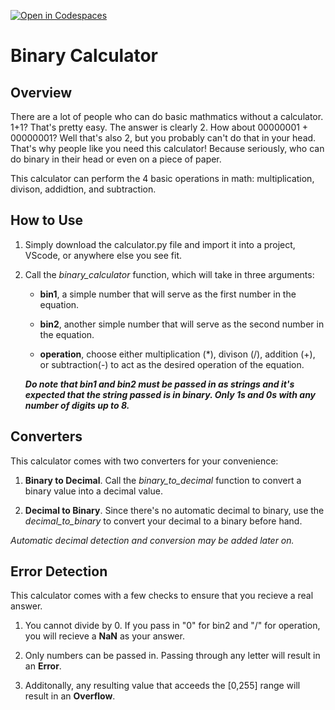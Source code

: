 [![Open in Codespaces](https://classroom.github.com/assets/launch-codespace-2972f46106e565e64193e422d61a12cf1da4916b45550586e14ef0a7c637dd04.svg)](https://classroom.github.com/open-in-codespaces?assignment_repo_id=17650609)
# Binary Calculator

## Overview

There are a lot of people who can do basic mathmatics without a calculator. 1+1? That's pretty easy. The answer is clearly 2. How about 00000001 + 00000001? Well that's also 2, but you probably can't do that in your head. That's why people like you need this calculator! Because seriously, who can do binary in their head or even on a piece of paper.

This calculator can perform the 4 basic operations in math: multiplication, divison, addidtion, and subtraction.

## How to Use

1. Simply download the calculator.py file and import it into a project, VScode, or anywhere else you see fit.
2. Call the *binary_calculator* function, which will take in three arguments:
    - __bin1__, a simple number that will serve as the first number in the equation.

    - __bin2__, another simple number that will serve as the second number in the equation.

    - __operation__, choose either multiplication (*), divison (/), addition (+), or subtraction(-) to act as the desired operation of the equation.
    
    __*Do note that bin1 and bin2 must be passed in as strings and it's expected that the string passed is in binary. Only 1s and 0s with any number of digits up to 8.*__

## Converters

This calculator comes with two converters for your convenience:

1. __Binary to Decimal__. Call the *binary_to_decimal* function to convert a binary value into a decimal value.

2. __Decimal to Binary__. Since there's no automatic decimal to binary, use the *decimal_to_binary* to convert your decimal to a binary before hand. 

_Automatic decimal detection and conversion may be added later on._

## Error Detection

This calculator comes with a few checks to ensure that you recieve a real answer.

1. You cannot divide by 0. If you pass in "0" for bin2 and "/" for operation, you will recieve a __NaN__ as your answer.

2. Only numbers can be passed in. Passing through any letter will result in an __Error__.

3. Additonally, any resulting value that acceeds the [0,255] range will result in an __Overflow__.

<!--

The following requirements must be met to receive full credit on this assignment. The calculator must handle binary arithmetic operations accurately while following proper error handling procedures and output formatting guidelines.

- Your solution must have a well-written and thorough README file. [done]
- The solution must be implemented as a function called `binary_calculator()` with three parameters: [done]
    - `bin1` - A string parameter representing the first binary number to be used in the calculation. Must contain only 0s and 1s.
    - `bin2` - A string parameter representing the second binary number to be used in the calculation. Must contain only 0s and 1s.
    - `operator` - A string containing one of the following arithmetic operators: `'+'`, `'-'`, `'*'`, or `'/'`
- Do not use Python's built-in `bin()` function. [done]
- Implement your own binary-to-decimal and decimal-to-binary conversion logic. [done]
- All binary inputs and outputs should be strings. [done]
- Handle division by zero by returning `"NaN"` [done]
- Handle decimal numbers by rounding down to the nearest whole number (flooring). [done]
- Return `"Error"` for invalid binary inputs (containing characters other than `0` and `1`) [done]
- Return `"Overflow"` for any operations that overflow (i.e. negative numbers, numbers greater than 8-bits). [done]
- Outputs must be returned as 8-bit numbers (padded with leading zeros if necessary). For example, the decimal number `5` should be returned as `"00000101"` . [done]

Your solution will be tested against various test cases including edge cases, invalid inputs, and all four arithmetic operations.

/ᐠ - ˕ -マᶻ 𝗓 𐰁

 -->